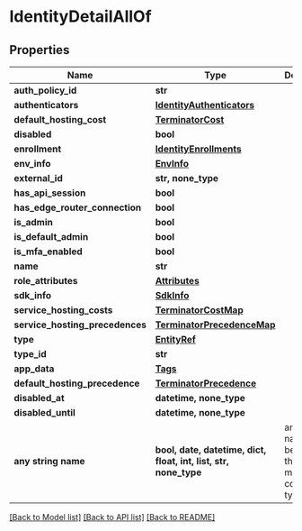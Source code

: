 # IdentityDetailAllOf


## Properties
Name | Type | Description | Notes
------------ | ------------- | ------------- | -------------
**auth_policy_id** | **str** |  | 
**authenticators** | [**IdentityAuthenticators**](IdentityAuthenticators.md) |  | 
**default_hosting_cost** | [**TerminatorCost**](TerminatorCost.md) |  | 
**disabled** | **bool** |  | 
**enrollment** | [**IdentityEnrollments**](IdentityEnrollments.md) |  | 
**env_info** | [**EnvInfo**](EnvInfo.md) |  | 
**external_id** | **str, none_type** |  | 
**has_api_session** | **bool** |  | 
**has_edge_router_connection** | **bool** |  | 
**is_admin** | **bool** |  | 
**is_default_admin** | **bool** |  | 
**is_mfa_enabled** | **bool** |  | 
**name** | **str** |  | 
**role_attributes** | [**Attributes**](Attributes.md) |  | 
**sdk_info** | [**SdkInfo**](SdkInfo.md) |  | 
**service_hosting_costs** | [**TerminatorCostMap**](TerminatorCostMap.md) |  | 
**service_hosting_precedences** | [**TerminatorPrecedenceMap**](TerminatorPrecedenceMap.md) |  | 
**type** | [**EntityRef**](EntityRef.md) |  | 
**type_id** | **str** |  | 
**app_data** | [**Tags**](Tags.md) |  | [optional] 
**default_hosting_precedence** | [**TerminatorPrecedence**](TerminatorPrecedence.md) |  | [optional] 
**disabled_at** | **datetime, none_type** |  | [optional] 
**disabled_until** | **datetime, none_type** |  | [optional] 
**any string name** | **bool, date, datetime, dict, float, int, list, str, none_type** | any string name can be used but the value must be the correct type | [optional]

[[Back to Model list]](../README.md#documentation-for-models) [[Back to API list]](../README.md#documentation-for-api-endpoints) [[Back to README]](../README.md)


